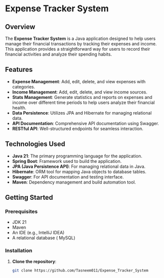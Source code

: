 # Expense Tracker System

## Overview

The **Expense Tracker System** is a Java application designed to help users manage their financial transactions by tracking their expenses and income. This application provides a straightforward way for users to record their financial activities and analyze their spending habits.

## Features

- **Expense Management**: Add, edit, delete, and view expenses with categories.
- **Income Management**: Add, edit, delete, and view income sources.
- **Stats Management**: Generate statistics and reports on expenses and income over different time periods to help users analyze their financial health.
- **Data Persistence**: Utilizes JPA and Hibernate for managing relational data.
- **API Documentation**: Comprehensive API documentation using Swagger.
- **RESTful API**: Well-structured endpoints for seamless interaction.

## Technologies Used

- **Java 21**: The primary programming language for the application.
- **Spring Boot**: Framework used to build the application.
- **JPA (Java Persistence API)**: For managing relational data in Java.
- **Hibernate**: ORM tool for mapping Java objects to database tables.
- **Swagger**: For API documentation and testing interface.
- **Maven**: Dependency management and build automation tool.

## Getting Started

### Prerequisites

- JDK 21
- Maven
- An IDE (e.g., IntelliJ IDEA)
- A relational database ( MySQL)

### Installation

1. **Clone the repository**:
   ```bash
   git clone https://github.com/Tasneem011/Expense_Tracker_System
